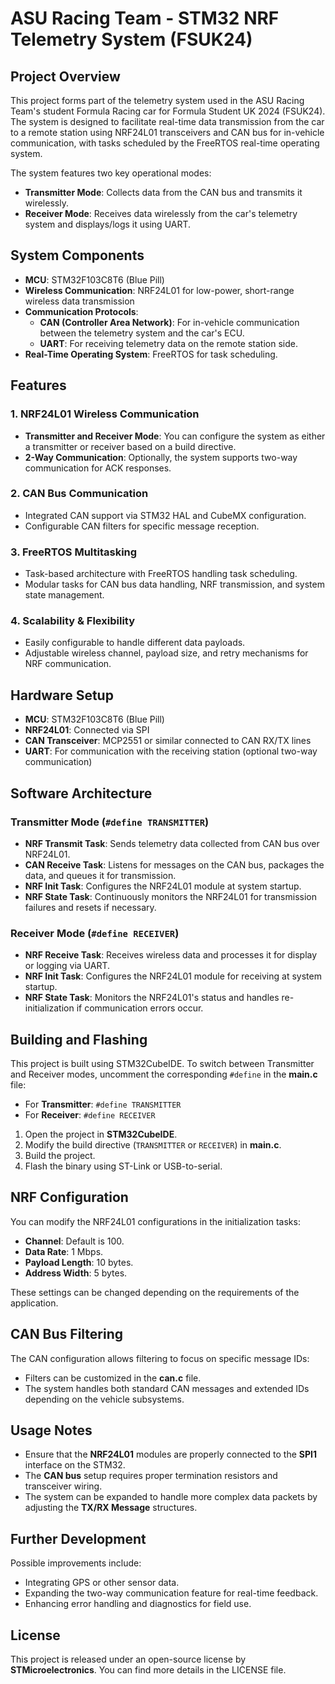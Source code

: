 # ASU Racing Team - STM32 NRF Telemetry System (FSUK24)

## Project Overview

This project forms part of the telemetry system used in the ASU Racing Team's student Formula Racing car for Formula Student UK 2024 (FSUK24). The system is designed to facilitate real-time data transmission from the car to a remote station using NRF24L01 transceivers and CAN bus for in-vehicle communication, with tasks scheduled by the FreeRTOS real-time operating system.

The system features two key operational modes:

- **Transmitter Mode**: Collects data from the CAN bus and transmits it wirelessly.
- **Receiver Mode**: Receives data wirelessly from the car's telemetry system and displays/logs it using UART.

## System Components

- **MCU**: STM32F103C8T6 (Blue Pill)
- **Wireless Communication**: NRF24L01 for low-power, short-range wireless data transmission
- **Communication Protocols**:
  - **CAN (Controller Area Network)**: For in-vehicle communication between the telemetry system and the car's ECU.
  - **UART**: For receiving telemetry data on the remote station side.
- **Real-Time Operating System**: FreeRTOS for task scheduling.

## Features

### 1. NRF24L01 Wireless Communication

- **Transmitter and Receiver Mode**: You can configure the system as either a transmitter or receiver based on a build directive.
- **2-Way Communication**: Optionally, the system supports two-way communication for ACK responses.

### 2. CAN Bus Communication

- Integrated CAN support via STM32 HAL and CubeMX configuration.
- Configurable CAN filters for specific message reception.

### 3. FreeRTOS Multitasking

- Task-based architecture with FreeRTOS handling task scheduling.
- Modular tasks for CAN bus data handling, NRF transmission, and system state management.

### 4. Scalability & Flexibility

- Easily configurable to handle different data payloads.
- Adjustable wireless channel, payload size, and retry mechanisms for NRF communication.

## Hardware Setup

- **MCU**: STM32F103C8T6 (Blue Pill)
- **NRF24L01**: Connected via SPI
- **CAN Transceiver**: MCP2551 or similar connected to CAN RX/TX lines
- **UART**: For communication with the receiving station (optional two-way communication)

## Software Architecture

### Transmitter Mode (`#define TRANSMITTER`)

- **NRF Transmit Task**: Sends telemetry data collected from CAN bus over NRF24L01.
- **CAN Receive Task**: Listens for messages on the CAN bus, packages the data, and queues it for transmission.
- **NRF Init Task**: Configures the NRF24L01 module at system startup.
- **NRF State Task**: Continuously monitors the NRF24L01 for transmission failures and resets if necessary.

### Receiver Mode (`#define RECEIVER`)

- **NRF Receive Task**: Receives wireless data and processes it for display or logging via UART.
- **NRF Init Task**: Configures the NRF24L01 module for receiving at system startup.
- **NRF State Task**: Monitors the NRF24L01's status and handles re-initialization if communication errors occur.

## Building and Flashing

This project is built using STM32CubeIDE. To switch between Transmitter and Receiver modes, uncomment the corresponding `#define` in the **main.c** file:

- For **Transmitter**: `#define TRANSMITTER`
- For **Receiver**: `#define RECEIVER`

1. Open the project in **STM32CubeIDE**.
2. Modify the build directive (`TRANSMITTER` or `RECEIVER`) in **main.c**.
3. Build the project.
4. Flash the binary using ST-Link or USB-to-serial.

## NRF Configuration

You can modify the NRF24L01 configurations in the initialization tasks:

- **Channel**: Default is 100.
- **Data Rate**: 1 Mbps.
- **Payload Length**: 10 bytes.
- **Address Width**: 5 bytes.

These settings can be changed depending on the requirements of the application.

## CAN Bus Filtering

The CAN configuration allows filtering to focus on specific message IDs:

- Filters can be customized in the **can.c** file.
- The system handles both standard CAN messages and extended IDs depending on the vehicle subsystems.

## Usage Notes

- Ensure that the **NRF24L01** modules are properly connected to the **SPI1** interface on the STM32.
- The **CAN bus** setup requires proper termination resistors and transceiver wiring.
- The system can be expanded to handle more complex data packets by adjusting the **TX/RX Message** structures.

## Further Development

Possible improvements include:

- Integrating GPS or other sensor data.
- Expanding the two-way communication feature for real-time feedback.
- Enhancing error handling and diagnostics for field use.

## License

This project is released under an open-source license by **STMicroelectronics**. You can find more details in the LICENSE file.
